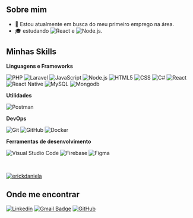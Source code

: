 <!-- [](https://komarev.com/ghpvc/?username=erickdaniela&color=006bed) -->

## Sobre mim

<!-- - 🤔 Explorando novas tecnologias e desenvolvendo soluções de software.
- 🎓 Estudando {seu curso} no {faculdade}.
 -->
- 💼 Estou atualmente em busca do meu primeiro emprego na área.
- 🎓 estudando  ![React](https://img.shields.io/badge/-React-333333?logo=react) e  ![Node.js](https://img.shields.io/badge/Node.js-333333?logo=node.js).

## Minhas Skills

**Linguagens e Frameworks**


![PHP](https://img.shields.io/badge/PHP-333333?style=flat&logo=php)
![Laravel](https://img.shields.io/badge/Laravel-333333?style=flat&logo=laravel)
![JavaScript](https://img.shields.io/badge/-JavaScript-333333?style=flat&logo=javascript)
![Node.js](https://img.shields.io/badge/Node.js-333333?style=flat&logo=node.js)
![HTML5](https://img.shields.io/badge/-HTML5-333333?style=flat&logo=HTML5)
![CSS](https://img.shields.io/badge/-CSS-333333?style=flat&logo=CSS3&logoColor=1572B6)
![C#](https://img.shields.io/badge/C%23-333333?style=flat&logo=c-sharp&logoColor=00599C)
![React](https://img.shields.io/badge/-React-333333?style=flat&logo=react)
![React Native](https://img.shields.io/badge/-React%20Native-333333?style=flat&logo=react)
![MySQL](https://img.shields.io/badge/-MySQL-333333?style=flat&logo=mysql)
![Mongodb](https://img.shields.io/badge/MongoDB-333333?style=flat&logo=mongodb)

**Utilidades**

<!-- ![Insomnia](https://img.shields.io/badge/-Insomnia-333333?style=flat&logo=insomnia) -->
![Postman](https://img.shields.io/badge/-Postman-333333?style=flat&logo=postman)

**DevOps**

![Git](https://img.shields.io/badge/-Git-333333?style=flat&logo=git)
![GitHub](https://img.shields.io/badge/-GitHub-333333?style=flat&logo=github)
![Docker](https://img.shields.io/badge/-Docker-333333?style=flat&logo=docker)

**Ferramentas de desenvolvimento**

![Visual Studio Code](https://img.shields.io/badge/-Visual%20Studio%20Code-333333?style=flat&logo=visual-studio-code&logoColor=007ACC)
![Firebase](https://img.shields.io/badge/Firebase-333333?style=flat&logo=firebase)
![Figma](https://img.shields.io/badge/-Figma-333333?style=flat&logo=figma)

<br/>

  [![erickdaniela](https://github-readme-stats.vercel.app/api/top-langs/?username=erickdaniela&hide=html&layout=compact&theme=tokyonight)](https://github.com/anuraghazra/github-readme-stats)


## Onde me encontrar

[![Linkedin](https://img.shields.io/badge/-erickdaniela-blue?style=flat-square&logo=Linkedin&logoColor=white&link=https://www.linkedin.com/in/erickdaniela/)](https://www.linkedin.com/in/erickdaniela/)
[![Gmail Badge](https://img.shields.io/badge/-danielkewem2018@gmail.com-006bed?style=flat-square&logo=Gmail&logoColor=white&link=mailto:danielkewem2018@gmail.com)](mailto:danielkewem2018@gmail.com)
[![GitHub](https://img.shields.io/github/followers/erickdaniela?label=follow&style=social)](https://github.com/ErickDanielA/erickdaniela)
